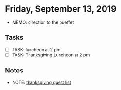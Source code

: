 # Friday, September 13, 2019
- MEMO: direction to the bueffet

## Tasks
- [ ] TASK: luncheon at 2 pm
- [ ] TASK: Thanksgiving Luncheon at 2 pm

## Notes
- NOTE: [thanksgiving guest list](./13/thanksgiving_guest_list.md)
